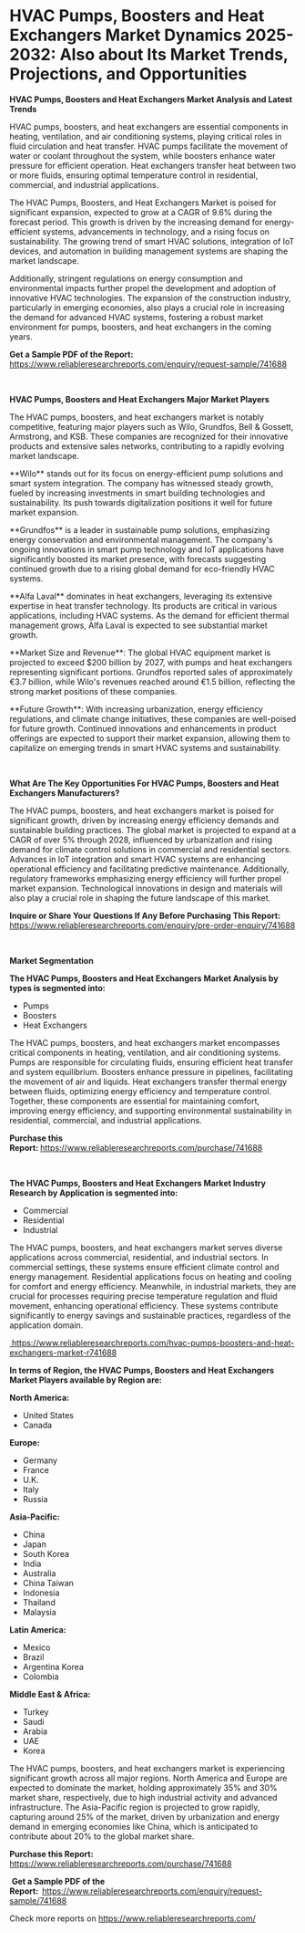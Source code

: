 <p><h1>HVAC Pumps, Boosters and Heat Exchangers Market Dynamics 2025-2032: Also about Its Market Trends, Projections, and Opportunities</h1></p><p><strong>HVAC Pumps, Boosters and Heat Exchangers Market Analysis and Latest Trends</strong></p>
<p><p>HVAC pumps, boosters, and heat exchangers are essential components in heating, ventilation, and air conditioning systems, playing critical roles in fluid circulation and heat transfer. HVAC pumps facilitate the movement of water or coolant throughout the system, while boosters enhance water pressure for efficient operation. Heat exchangers transfer heat between two or more fluids, ensuring optimal temperature control in residential, commercial, and industrial applications.</p><p>The HVAC Pumps, Boosters, and Heat Exchangers Market is poised for significant expansion, expected to grow at a CAGR of 9.6% during the forecast period. This growth is driven by the increasing demand for energy-efficient systems, advancements in technology, and a rising focus on sustainability. The growing trend of smart HVAC solutions, integration of IoT devices, and automation in building management systems are shaping the market landscape. </p><p>Additionally, stringent regulations on energy consumption and environmental impacts further propel the development and adoption of innovative HVAC technologies. The expansion of the construction industry, particularly in emerging economies, also plays a crucial role in increasing the demand for advanced HVAC systems, fostering a robust market environment for pumps, boosters, and heat exchangers in the coming years.</p></p>
<p><strong>Get a Sample PDF of the Report:&nbsp;</strong> <a href="https://www.reliableresearchreports.com/enquiry/request-sample/741688?utm_campaign=31&utm_medium=2&utm_source=Github&utm_content=ia&utm_term=27022025&utm_id=hvac-pumps-boosters-and-heat-exchangers">https://www.reliableresearchreports.com/enquiry/request-sample/741688</a></p>
<p>&nbsp;</p>
<p><strong>HVAC Pumps, Boosters and Heat Exchangers Major Market Players</strong></p>
<p><p>The HVAC pumps, boosters, and heat exchangers market is notably competitive, featuring major players such as Wilo, Grundfos, Bell & Gossett, Armstrong, and KSB. These companies are recognized for their innovative products and extensive sales networks, contributing to a rapidly evolving market landscape.</p><p>**Wilo** stands out for its focus on energy-efficient pump solutions and smart system integration. The company has witnessed steady growth, fueled by increasing investments in smart building technologies and sustainability. Its push towards digitalization positions it well for future market expansion.</p><p>**Grundfos** is a leader in sustainable pump solutions, emphasizing energy conservation and environmental management. The company's ongoing innovations in smart pump technology and IoT applications have significantly boosted its market presence, with forecasts suggesting continued growth due to a rising global demand for eco-friendly HVAC systems.</p><p>**Alfa Laval** dominates in heat exchangers, leveraging its extensive expertise in heat transfer technology. Its products are critical in various applications, including HVAC systems. As the demand for efficient thermal management grows, Alfa Laval is expected to see substantial market growth.</p><p>**Market Size and Revenue**: The global HVAC equipment market is projected to exceed $200 billion by 2027, with pumps and heat exchangers representing significant portions. Grundfos reported sales of approximately €3.7 billion, while Wilo's revenues reached around €1.5 billion, reflecting the strong market positions of these companies.</p><p>**Future Growth**: With increasing urbanization, energy efficiency regulations, and climate change initiatives, these companies are well-poised for future growth. Continued innovations and enhancements in product offerings are expected to support their market expansion, allowing them to capitalize on emerging trends in smart HVAC systems and sustainability.</p></p>
<p>&nbsp;</p>
<p><strong>What Are The Key Opportunities For HVAC Pumps, Boosters and Heat Exchangers Manufacturers?</strong></p>
<p><p>The HVAC pumps, boosters, and heat exchangers market is poised for significant growth, driven by increasing energy efficiency demands and sustainable building practices. The global market is projected to expand at a CAGR of over 5% through 2028, influenced by urbanization and rising demand for climate control solutions in commercial and residential sectors. Advances in IoT integration and smart HVAC systems are enhancing operational efficiency and facilitating predictive maintenance. Additionally, regulatory frameworks emphasizing energy efficiency will further propel market expansion. Technological innovations in design and materials will also play a crucial role in shaping the future landscape of this market.</p></p>
<p><strong>Inquire or Share Your Questions If Any Before Purchasing This Report:</strong> <a href="https://www.reliableresearchreports.com/enquiry/pre-order-enquiry/741688?utm_campaign=31&utm_medium=2&utm_source=Github&utm_content=ia&utm_term=27022025&utm_id=hvac-pumps-boosters-and-heat-exchangers">https://www.reliableresearchreports.com/enquiry/pre-order-enquiry/741688</a></p>
<p>&nbsp;</p>
<p><strong>Market Segmentation</strong></p>
<p><strong>The HVAC Pumps, Boosters and Heat Exchangers Market Analysis by types is segmented into:</strong></p>
<p><ul><li>Pumps</li><li>Boosters</li><li>Heat Exchangers</li></ul></p>
<p><p>The HVAC pumps, boosters, and heat exchangers market encompasses critical components in heating, ventilation, and air conditioning systems. Pumps are responsible for circulating fluids, ensuring efficient heat transfer and system equilibrium. Boosters enhance pressure in pipelines, facilitating the movement of air and liquids. Heat exchangers transfer thermal energy between fluids, optimizing energy efficiency and temperature control. Together, these components are essential for maintaining comfort, improving energy efficiency, and supporting environmental sustainability in residential, commercial, and industrial applications.</p></p>
<p><strong>Purchase this Report:&nbsp;</strong><a href="https://www.reliableresearchreports.com/purchase/741688?utm_campaign=31&utm_medium=2&utm_source=Github&utm_content=ia&utm_term=27022025&utm_id=hvac-pumps-boosters-and-heat-exchangers">https://www.reliableresearchreports.com/purchase/741688</a></p>
<p>&nbsp;</p>
<p><strong>The HVAC Pumps, Boosters and Heat Exchangers Market Industry Research by Application is segmented into:</strong></p>
<p><ul><li>Commercial</li><li>Residential</li><li>Industrial</li></ul></p>
<p><p>The HVAC pumps, boosters, and heat exchangers market serves diverse applications across commercial, residential, and industrial sectors. In commercial settings, these systems ensure efficient climate control and energy management. Residential applications focus on heating and cooling for comfort and energy efficiency. Meanwhile, in industrial markets, they are crucial for processes requiring precise temperature regulation and fluid movement, enhancing operational efficiency. These systems contribute significantly to energy savings and sustainable practices, regardless of the application domain.</p></p>
<p><a href="https://www.reliableresearchreports.com/hvac-pumps-boosters-and-heat-exchangers-market-r741688?utm_campaign=31&utm_medium=2&utm_source=Github&utm_content=ia&utm_term=27022025&utm_id=hvac-pumps-boosters-and-heat-exchangers">&nbsp;https://www.reliableresearchreports.com/hvac-pumps-boosters-and-heat-exchangers-market-r741688</a></p>
<p><strong>In terms of Region, the HVAC Pumps, Boosters and Heat Exchangers Market Players available by Region are:</strong></p>
<p>
    <p> <strong> North America: </strong>
        <ul>
            <li>United States</li>
            <li>Canada</li>
        </ul>
        </p> 
    <p> <strong> Europe: </strong>
        <ul>
            <li>Germany</li>
            <li>France</li>
            <li>U.K.</li>
            <li>Italy</li>
            <li>Russia</li>
        </ul>
        </p> 
    <p> <strong> Asia-Pacific: </strong>
        <ul>
            <li>China</li>
            <li>Japan</li>
            <li>South Korea</li>
            <li>India</li>
            <li>Australia</li>
            <li>China Taiwan</li>
            <li>Indonesia</li>
            <li>Thailand</li>
            <li>Malaysia</li>
        </ul>
        </p> 
    <p> <strong> Latin America: </strong>
        <ul>
            <li>Mexico</li>
            <li>Brazil</li>
            <li>Argentina Korea</li>
            <li>Colombia</li>
        </ul>
        </p> 
    <p> <strong> Middle East & Africa: </strong>
        <ul>
            <li>Turkey</li>
            <li>Saudi</li>
            <li>Arabia</li>
            <li>UAE</li>
            <li>Korea</li>
        </ul>
    </p>
    </p>
<p><p>The HVAC pumps, boosters, and heat exchangers market is experiencing significant growth across all major regions. North America and Europe are expected to dominate the market, holding approximately 35% and 30% market share, respectively, due to high industrial activity and advanced infrastructure. The Asia-Pacific region is projected to grow rapidly, capturing around 25% of the market, driven by urbanization and energy demand in emerging economies like China, which is anticipated to contribute about 20% to the global market share.</p></p>
<p><strong>Purchase this Report: </strong><a href="https://www.reliableresearchreports.com/purchase/741688?utm_campaign=31&utm_medium=2&utm_source=Github&utm_content=ia&utm_term=27022025&utm_id=hvac-pumps-boosters-and-heat-exchangers">https://www.reliableresearchreports.com/purchase/741688</a></p>
<p>&nbsp;<strong>Get a Sample PDF of the Report:&nbsp;&nbsp;</strong><a href="https://www.reliableresearchreports.com/enquiry/request-sample/741688?utm_campaign=31&utm_medium=2&utm_source=Github&utm_content=ia&utm_term=27022025&utm_id=hvac-pumps-boosters-and-heat-exchangers">https://www.reliableresearchreports.com/enquiry/request-sample/741688</a></p>
<p><strong></strong></p>
<p>Check more reports on <a href="https://www.reliableresearchreports.com/?utm_campaign=31&utm_medium=2&utm_source=Github&utm_content=ia&utm_term=27022025&utm_id=hvac-pumps-boosters-and-heat-exchangers">https://www.reliableresearchreports.com/</a></p>